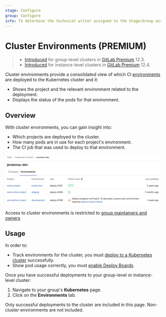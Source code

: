 ```yaml
---
stage: Configure
group: Configure
info: To determine the technical writer assigned to the Stage/Group associated with this page, see https://about.gitlab.com/handbook/engineering/ux/technical-writing/#designated-technical-writers
---
```


# Cluster Environments **(PREMIUM)**

> - [Introduced](https://gitlab.com/gitlab-org/gitlab/-/issues/13392) for group-level clusters in [GitLab Premium](https://about.gitlab.com/pricing/) 12.3.
> - [Introduced](https://gitlab.com/gitlab-org/gitlab/-/issues/14809) for instance-level clusters in [GitLab Premium](https://about.gitlab.com/pricing/) 12.4.

Cluster environments provide a consolidated view of which CI [environments](../../ci/environments/index.md) are
deployed to the Kubernetes cluster and it:

- Shows the project and the relevant environment related to the deployment.
- Displays the status of the pods for that environment.

## Overview

With cluster environments, you can gain insight into:

- Which projects are deployed to the cluster.
- How many pods are in use for each project's environment.
- The CI job that was used to deploy to that environment.

![Cluster environments page](img/cluster_environments_table_v12_3.png)

Access to cluster environments is restricted to [group maintainers and
owners](../permissions.md#group-members-permissions)

## Usage

In order to:

- Track environments for the cluster, you must
  [deploy to a Kubernetes cluster](../project/clusters/index.md#deploying-to-a-kubernetes-cluster)
  successfully.
- Show pod usage correctly, you must
  [enable Deploy Boards](../project/deploy_boards.md#enabling-deploy-boards).

Once you have successful deployments to your group-level or instance-level cluster:

1. Navigate to your group's **Kubernetes** page.
1. Click on the **Environments** tab.

Only successful deployments to the cluster are included in this page.
Non-cluster environments are not included.
